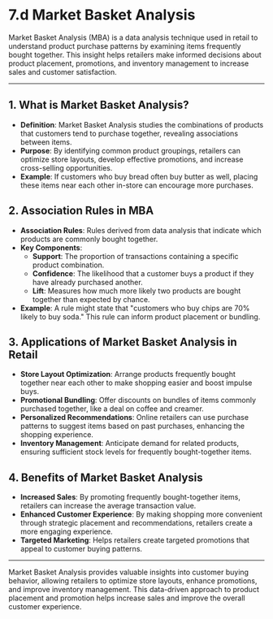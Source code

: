 # 7.d Market Basket Analysis

Market Basket Analysis (MBA) is a data analysis technique used in retail to understand product purchase patterns by examining items frequently bought together. This insight helps retailers make informed decisions about product placement, promotions, and inventory management to increase sales and customer satisfaction.

---

## 1. **What is Market Basket Analysis?**
   - **Definition**: Market Basket Analysis studies the combinations of products that customers tend to purchase together, revealing associations between items.
   - **Purpose**: By identifying common product groupings, retailers can optimize store layouts, develop effective promotions, and increase cross-selling opportunities.
   - **Example**: If customers who buy bread often buy butter as well, placing these items near each other in-store can encourage more purchases.

## 2. **Association Rules in MBA**
   - **Association Rules**: Rules derived from data analysis that indicate which products are commonly bought together.
   - **Key Components**:
     - **Support**: The proportion of transactions containing a specific product combination.
     - **Confidence**: The likelihood that a customer buys a product if they have already purchased another.
     - **Lift**: Measures how much more likely two products are bought together than expected by chance.
   - **Example**: A rule might state that "customers who buy chips are 70% likely to buy soda." This rule can inform product placement or bundling.

## 3. **Applications of Market Basket Analysis in Retail**
   - **Store Layout Optimization**: Arrange products frequently bought together near each other to make shopping easier and boost impulse buys.
   - **Promotional Bundling**: Offer discounts on bundles of items commonly purchased together, like a deal on coffee and creamer.
   - **Personalized Recommendations**: Online retailers can use purchase patterns to suggest items based on past purchases, enhancing the shopping experience.
   - **Inventory Management**: Anticipate demand for related products, ensuring sufficient stock levels for frequently bought-together items.

## 4. **Benefits of Market Basket Analysis**
   - **Increased Sales**: By promoting frequently bought-together items, retailers can increase the average transaction value.
   - **Enhanced Customer Experience**: By making shopping more convenient through strategic placement and recommendations, retailers create a more engaging experience.
   - **Targeted Marketing**: Helps retailers create targeted promotions that appeal to customer buying patterns.

---

Market Basket Analysis provides valuable insights into customer buying behavior, allowing retailers to optimize store layouts, enhance promotions, and improve inventory management. This data-driven approach to product placement and promotion helps increase sales and improve the overall customer experience.
